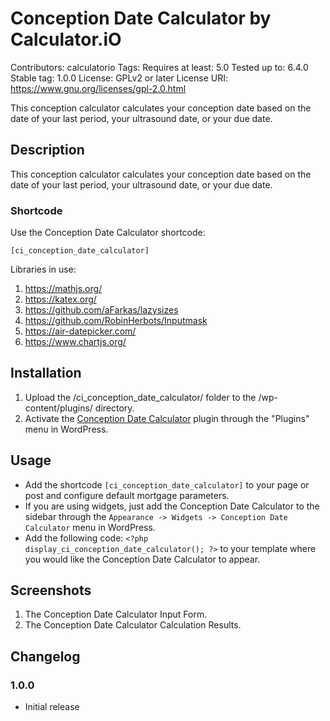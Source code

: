 # Conception Date Calculator by Calculator.iO
Contributors: calculatorio
Tags: 
Requires at least: 5.0
Tested up to: 6.4.0
Stable tag: 1.0.0
License: GPLv2 or later
License URI: https://www.gnu.org/licenses/gpl-2.0.html

This conception calculator calculates your conception date based on the date of your last period, your ultrasound date, or your due date.

## Description

This conception calculator calculates your conception date based on the date of your last period, your ultrasound date, or your due date.

### Shortcode

Use the Conception Date Calculator shortcode:

`[ci_conception_date_calculator]`

Libraries in use:
1. https://mathjs.org/
2. https://katex.org/
3. https://github.com/aFarkas/lazysizes
4. https://github.com/RobinHerbots/Inputmask
5. https://air-datepicker.com/
6. https://www.chartjs.org/

## Installation

1. Upload the /ci_conception_date_calculator/ folder to the /wp-content/plugins/ directory.
2. Activate the [Conception Date Calculator](https://www.calculator.io/conception-date-calculator/ "Conception Date Calculator Homepage") plugin through the "Plugins" menu in WordPress.

## Usage
* Add the shortcode `[ci_conception_date_calculator]` to your page or post and configure default mortgage parameters.
* If you are using widgets, just add the Conception Date Calculator to the sidebar through the `Appearance -> Widgets -> Conception Date Calculator` menu in WordPress.
* Add the following code: `<?php display_ci_conception_date_calculator(); ?>` to your template where you would like the Conception Date Calculator to appear.

## Screenshots
1. The Conception Date Calculator Input Form.
2. The Conception Date Calculator Calculation Results.

## Changelog

### 1.0.0
* Initial release
